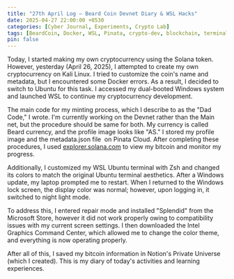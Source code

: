 ```yaml
---
title: "27th April Log – Beard Coin Devnet Diary & WSL Hacks"
date: 2025-04-27 22:00:00 +0530
categories: [Cyber Journal, Experiments, Crypto Lab]
tags: [BeardCoin, Docker, WSL, Pinata, crypto-dev, blockchain, terminal-tweaks, hacker-journal]
pin: false
---
```

Today, I started making my own cryptocurrency using the Solana token. However, yesterday (April 26, 2025), I attempted to create my own cryptocurrency on Kali Linux. I tried to customize the coin's name and metadata, but I encountered some Docker errors. As a result, I decided to switch to Ubuntu for this task. I accessed my dual-booted Windows system and launched WSL to continue my cryptocurrency development.

The main code for my minting process, which I describe to as the "Dad Code," I wrote.  I'm currently working on the Devnet rather than the Main net, but the procedure should be same for both.  My currency is called Beard currency, and the profile image looks like "AS."  I stored my profile image and the metadata.json file  on Pinata Cloud.  After completing these procedures, I used [explorer.solana.com](http://explorer.solana.com/) to view my bitcoin and monitor my progress.

Additionally, I customized my WSL Ubuntu terminal with Zsh and changed its colors to match the original Ubuntu terminal aesthetics. After a Windows update, my laptop prompted me to restart. When I returned to the Windows lock screen, the display color was normal; however, upon logging in, it switched to night light mode. 

To address this, I entered repair mode and installed "Splendid" from the Microsoft Store, however it did not work properly owing to compatibility issues with my current screen settings.  I then downloaded the Intel Graphics Command Center, which allowed me to change the color theme, and everything is now operating properly.

After all of this, I saved my bitcoin information in Notion's Private Universe (which I created).  This is my diary of today's activities and learning experiences.
